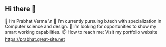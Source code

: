 ## Hi there 👋
🔭 I’m Prabhat Verma \n
🌱 I’m currently pursuing b.tech with specialization in Computer science and design.
👯 I’m looking for opportunities to show my smart working capabilities. 
📫 How to reach me: Visit my portfolio website https://prabhat.great-site.net

<!--
**Prabhat708/Prabhat708** is a ✨ _special_ ✨ repository because its `README.md` (this file) appears on your GitHub profile.

Here are some ideas to get you started:

- 🔭 I’m currently working on ...
- 🌱 I’m currently learning ...
- 👯 I’m looking to collaborate on ...
- 🤔 I’m looking for help with ...
- 💬 Ask me about ...
- 📫 How to reach me: ...
- 😄 Pronouns: ...
- ⚡ Fun fact: ...
-->
